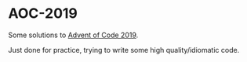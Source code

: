 # AOC-2019
Some solutions to [Advent of Code 2019](https://adventofcode.com/2019).

Just done for practice, trying to write some high quality/idiomatic code.
